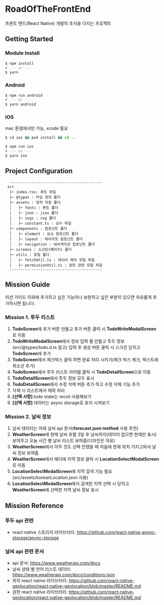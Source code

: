 # RoadOfTheFrontEnd

프론트 엔드(React Native) 개발의 초석을 다지는 프로젝트

## Getting Started

### Module Install

```bash
$ npm install
# --- or ---
$ yarn
```

### Android

```bash
$ npm run android
# --- or ---
$ yarn android
```

### iOS

mac 환경에서만 가능, xcode 필요

```bash
$ cd ios && pod install && cd ..
```

```bash
$ npm run ios
# --- or ---
$ yarn ios
```

## Project Configuration

```
  ------------------------------------------
 src
  ├─ index.tsx: 루트 파일
  ├─ @types : 타입 정의 폴더
  ├─ assets : 정적 자원 폴더
  │   ├─ fonts : 폰트 폴더
  │   ├─ json : json 폴더
  │   ├─ svgs : svg 폴더
  │   ├─ constant.ts : 상수 파일
  ├─ components : 컴포넌트 폴더
  │   ├─ element : 요소 컴포넌트 폴더
  │   ├─ layout : 레이아웃 컴포넌트 폴더
  │   ├─ navigation : 네비게이션 컴포넌트 폴더
  ├─ screens : 스크린(페이지) 폴더
  ├─ utils : 유틸 폴더
  │   ├─ fetchUtil.ts : 데이터 패치 유틸 파일
  │   ├─ permissionUtil.ts : 권한 관련 유틸 파일
  ------------------------------------------
```

## Mission Guide

미션 가이드 이외에 추가하고 싶은 기능이나 보완하고 싶은 부분이 있으면 자유롭게 추가하시면 됩니다.

### Mission 1. 투두 리스트

1. **TodoScreen**에 추가 버튼 만들고 추가 버튼 클릭 시 **TodoWriteModalScreen**로 이동
2. **TodoWriteModalScreen**에서 정보 입력 폼 만들고 투두 정보(src/@types/todo.d.ts 참고) 입력 후 생성 버튼 클릭 시 스크린 닫히고 **TodoScreen**에 추가
3. **TodoScreen**에서 체크박스 클릭 하면 완료 처리 시키기(체크 박스 체크, 텍스트에 취소선 추가)
4. **TodoScreen**에서 투두 리스트 아이템 클릭 시 **TodoDetailScreen**으로 이동
5. **TodoDetailScreen**에서 투두 정보 모두 표시
6. **TodoDetailScreen**에서 수정 삭제 버튼 추가 하고 수정 삭제 기능 추가
7. 삭제 시 리스트에서 제외 처리
8. **[선택 사항]** todo state는 recoil 사용해보기
9. **[선택 사항]** 데이터는 async storage로 유지 시켜보기

### Mission 2. 날씨 정보

1. 날씨 데이터는 아래 날씨 api 문서(**forecast.json method** 사용 추천)
2. **WeatherScreen**에 현재 날씨 포함 3일 후 날씨까지(데이터 없으면 현재만 표시) 보여주고 오늘 시간 별 날씨 리스트 보여줌(디자인은 자유)
3. **WeatherScreen**에서 아무 것도 선택 안했을 때 처음에 현재 위치 가지고와서 날씨 정보 보여줌
4. **WeatherScreen**에서 헤더에 지역 정보 클릭 시 **LocationSelectModalScreen**로 이동
5. **LocationSelectModalScreen**에 지역 검색 기능 필요(src/assets/koreanLocation.json 사용)
6. **LocationSelectModalScreen**에서 검색한 지역 선택 시 닫히고 **WeatherScreen**에 선택한 지역 날씨 정보 표시

## Mission Reference

### 투두 api 관련

- react native 스토리지 라이브러리: https://github.com/react-native-async-storage/async-storage

### 날씨 api 관련 문서

- api 문서: https://www.weatherapi.com/docs
- 날씨 상태 별 언어 리스트 데이터: https://www.weatherapi.com/docs/conditions.json
- 위치 react native 라이브러리: https://github.com/react-native-geolocation/react-native-geolocation/blob/master/README.md
- 권한 react native 라이브러리: https://github.com/react-native-geolocation/react-native-geolocation/blob/master/README.md
